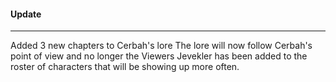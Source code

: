 #### Update
****
Added 3 new chapters to Cerbah's lore
The lore will now follow Cerbah's point of view and no longer the Viewers
Jevekler has been added to the roster of characters that will be showing up more often.
